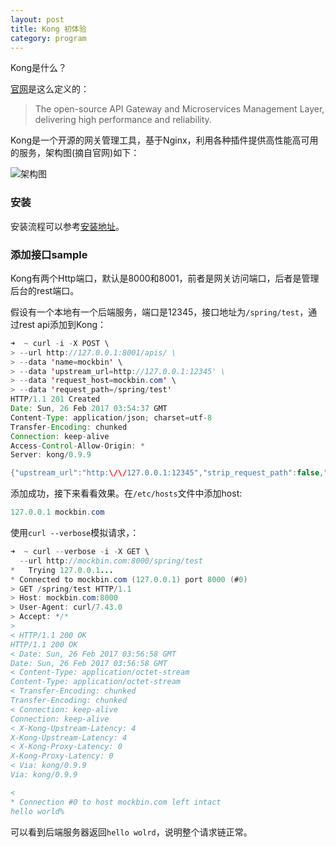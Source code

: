 ```yaml
---
layout: post
title: Kong 初体验
category: program
---
```


Kong是什么？

[官网](https://getkong.org/)是这么定义的：

>The open-source API Gateway and Microservices Management Layer, delivering high performance and reliability. 

Kong是一个开源的网关管理工具，基于Nginx，利用各种插件提供高性能高可用的服务，架构图(摘自官网)如下：

![架构图](../assets/images/kong.png"异常信息")  

### 安装

安装流程可以参考[安装地址](https://getkong.org/install/)。

### 添加接口sample

Kong有两个Http端口，默认是8000和8001，前者是网关访问端口，后者是管理后台的rest端口。

假设有一个本地有一个后端服务，端口是12345，接口地址为`/spring/test`，通过rest api添加到Kong：

```java
➜  ~ curl -i -X POST \
> --url http://127.0.0.1:8001/apis/ \
> --data 'name=mockbin' \
> --data 'upstream_url=http://127.0.0.1:12345' \
> --data 'request_host=mockbin.com' \
> --data 'request_path=/spring/test'
HTTP/1.1 201 Created
Date: Sun, 26 Feb 2017 03:54:37 GMT
Content-Type: application/json; charset=utf-8
Transfer-Encoding: chunked
Connection: keep-alive
Access-Control-Allow-Origin: *
Server: kong/0.9.9

{"upstream_url":"http:\/\/127.0.0.1:12345","strip_request_path":false,"request_path":"\/spring\/test","id":"5d94bcdf-2548-4606-9279-c911b69044ab","created_at":1488081277000,"preserve_host":false,"name":"mockbin","request_host":"mockbin.com"}
```

添加成功，接下来看看效果。在`/etc/hosts`文件中添加host:

```java
127.0.0.1 mockbin.com
```

使用`curl --verbose`模拟请求，：

```java
➜  ~ curl --verbose -i -X GET \
  --url http://mockbin.com:8000/spring/test
*   Trying 127.0.0.1...
* Connected to mockbin.com (127.0.0.1) port 8000 (#0)
> GET /spring/test HTTP/1.1
> Host: mockbin.com:8000
> User-Agent: curl/7.43.0
> Accept: */*
>
< HTTP/1.1 200 OK
HTTP/1.1 200 OK
< Date: Sun, 26 Feb 2017 03:56:58 GMT
Date: Sun, 26 Feb 2017 03:56:58 GMT
< Content-Type: application/octet-stream
Content-Type: application/octet-stream
< Transfer-Encoding: chunked
Transfer-Encoding: chunked
< Connection: keep-alive
Connection: keep-alive
< X-Kong-Upstream-Latency: 4
X-Kong-Upstream-Latency: 4
< X-Kong-Proxy-Latency: 0
X-Kong-Proxy-Latency: 0
< Via: kong/0.9.9
Via: kong/0.9.9

<
* Connection #0 to host mockbin.com left intact
hello world%
```
可以看到后端服务器返回`hello wolrd`，说明整个请求链正常。